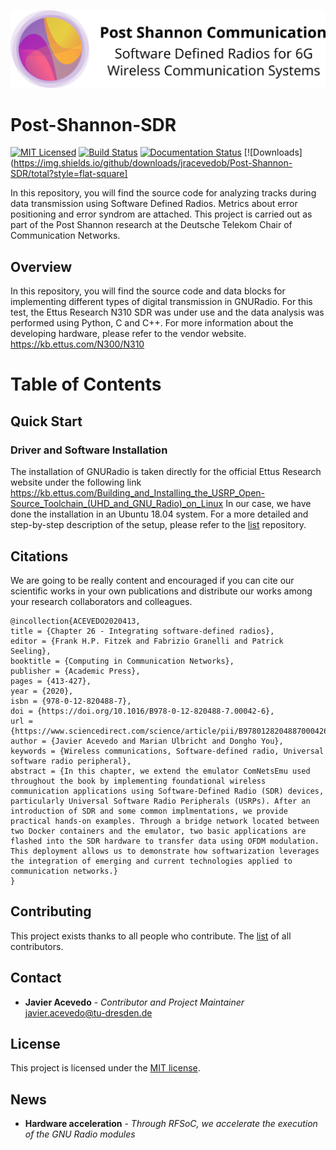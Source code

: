 <p align="center">
<img alt="PostSahnnon_SDR" src="https://github.com/jracevedob/Post-Shannon-SDR/blob/main/Logo/LogoSDR.png" width="800">
</p>

# Post-Shannon-SDR

[![MIT Licensed](https://img.shields.io/github/license/jracevedob/Post-Shannon-SDR)](https://github.com/jracevedob/Post-Shannon-SDR/blob/main/LICENSE)
[![Build Status](https://github.com//jracevedob/Post-Shannon-SDR/actions/workflows/build.yml/badge.svg)](https://github.com//jracevedob/Post-Shannon-SDR/actions)
[![Documentation Status](https://readthedocs.org/projects/graphriccicurvature/badge/?version=latest)](https://github.com/jracevedob/Post-Shannon-SDR/wiki)
[![Downloads](https://img.shields.io/github/downloads/jracevedob/Post-Shannon-SDR/total?style=flat-square]



In this repository, you will find the source code for analyzing tracks during data transmission using Software Defined Radios. Metrics about error positioning and error syndrom are attached. This project is carried out as part of the  Post Shannon research at the Deutsche Telekom Chair of Communication Networks.

## Overview

In this repository, you will find the source code and data blocks for implementing different types of digital transmission in GNURadio.
For this test, the Ettus Research N310 SDR was under use and the data analysis was performed using Python, C and C++. For more information about the developing hardware, please refer to the vendor website. https://kb.ettus.com/N300/N310

# Table of Contents
## Quick Start

### Driver and Software Installation
The installation of GNURadio is taken directly for the official Ettus Research website under the following link
https://kb.ettus.com/Building_and_Installing_the_USRP_Open-Source_Toolchain_(UHD_and_GNU_Radio)_on_Linux
In our case, we have done the installation in an Ubuntu 18.04 system. For a more detailed and step-by-step description of the setup,
please refer to the [list](./Installation) repository.


## Citations
We are going to be really content and encouraged if you can cite our scientific works in your own publications 
and distribute our works among your research collaborators and colleagues.

```
@incollection{ACEVEDO2020413,
title = {Chapter 26 - Integrating software-defined radios},
editor = {Frank H.P. Fitzek and Fabrizio Granelli and Patrick Seeling},
booktitle = {Computing in Communication Networks},
publisher = {Academic Press},
pages = {413-427},
year = {2020},
isbn = {978-0-12-820488-7},
doi = {https://doi.org/10.1016/B978-0-12-820488-7.00042-6},
url = {https://www.sciencedirect.com/science/article/pii/B9780128204887000426},
author = {Javier Acevedo and Marian Ulbricht and Dongho You},
keywords = {Wireless communications, Software-defined radio, Universal software radio peripheral},
abstract = {In this chapter, we extend the emulator ComNetsEmu used throughout the book by implementing foundational wireless communication applications using Software-Defined Radio (SDR) devices, particularly Universal Software Radio Peripherals (USRPs). After an introduction of SDR and some common implmentations, we provide practical hands-on examples. Through a bridge network located between two Docker containers and the emulator, two basic applications are flashed into the SDR hardware to transfer data using OFDM modulation. This deployment allows us to demonstrate how softwarization leverages the integration of emerging and current technologies applied to communication networks.}
}
```

## Contributing

This project exists thanks to all people who contribute.
The [list](./CONTRIBUTORS) of all contributors.


## Contact

* **Javier Acevedo** - *Contributor and Project Maintainer* javier.acevedo@tu-dresden.de


## License

This project is licensed under the [MIT license](./LICENSE).

## News

* **Hardware acceleration** - *Through RFSoC, we accelerate the execution of the GNU Radio modules*

